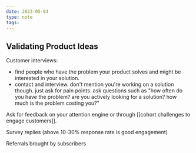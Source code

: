 ```yaml
---
date: 2023-05-04
type: note
tags: 
---
```


## Validating Product Ideas
Customer interviews:
- find people who have the problem your product solves and might be interested in your solution.
- contact and interview. don't mention you're working on a solution though. just ask for pain points. ask questions such as "how often do you have the problem? are you actively looking for a solution? how much is the problem costing you?"

Ask for feedback on your attention engine or through [[cohort challenges to engage customers]].

Survey replies (above 10-30% response rate is good engagement)

Referrals brought by subscribers
